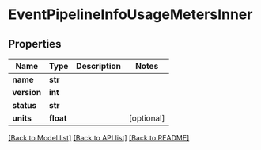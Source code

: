 # EventPipelineInfoUsageMetersInner


## Properties
Name | Type | Description | Notes
------------ | ------------- | ------------- | -------------
**name** | **str** |  | 
**version** | **int** |  | 
**status** | **str** |  | 
**units** | **float** |  | [optional] 

[[Back to Model list]](../README.md#documentation-for-models) [[Back to API list]](../README.md#documentation-for-api-endpoints) [[Back to README]](../README.md)


